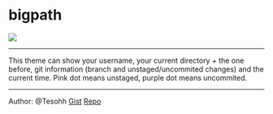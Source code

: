 # bigpath
![](https://preview.redd.it/ie39emm3bl461.png?width=1230&format=png&auto=webp&s=418d6c1a143bd4506bb3c161264606375ed5050e)

***

This theme can show your username, your current directory + the one before, git information (branch and unstaged/uncommited changes) and the current time.
Pink dot means unstaged, purple dot means uncommited.

***

Author: @Tesohh
[Gist](https://gist.github.com/Tesohh/fc09ca3e39b0414cd59da4a19e32ba6a)
[Repo](https://github.com/Tesohh/omzbigpath)